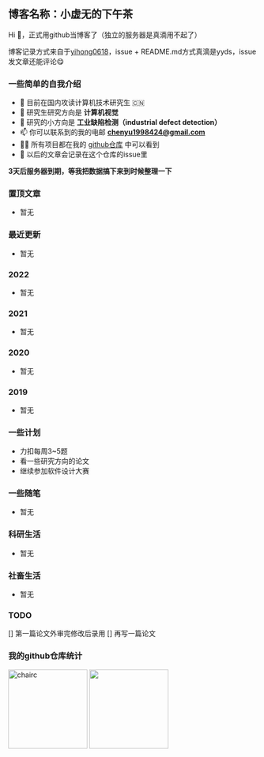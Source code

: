 ## 博客名称：小虚无的下午茶

Hi 👋，正式用github当博客了（独立的服务器是真滴用不起了） 

博客记录方式来自于[yihong0618](https://github.com/yihong0618/gitblog)，issue + README.md方式真滴是yyds，issue发文章还能评论😋

### 一些简单的自我介绍 

- 💪 目前在国内攻读计算机技术研究生 :cn:  
- 🔭 研究生研究方向是 **计算机视觉**
- 🌱 研究的小方向是 **工业缺陷检测（industrial defect detection）**
- 📫 你可以联系到的我的电邮 **chenyu1998424@gmail.com**
- 👨‍💻 所有项目都在我的 [github仓库](https://github.com/chairc?tab=repositories) 中可以看到
- 📝 以后的文章会记录在这个仓库的issue里

**3天后服务器到期，等我把数据搞下来到时候整理一下**
### 置顶文章

- 暂无

### 最近更新

- 暂无

### 2022

- 暂无

### 2021

- 暂无

### 2020

- 暂无

### 2019

- 暂无

### 一些计划

- 力扣每周3~5题
- 看一些研究方向的论文
- 继续参加软件设计大赛

### 一些随笔

- 暂无

### 科研生活

- 暂无

### 社畜生活

- 暂无

### TODO

[] 第一篇论文外审完修改后录用
[] 再写一篇论文

### 我的github仓库统计
<div> 
  <img height="160px"  src="https://github-readme-stats.vercel.app/api?username=chairc&show_icons=true&theme=transparent" alt="chairc" />
  <img height="160px" src="https://github-readme-stats.vercel.app/api/top-langs/?username=chairc&layout=compact&hide=c%2B%2B,cmake&theme=transparent" art="Top Langs" />
</div>
